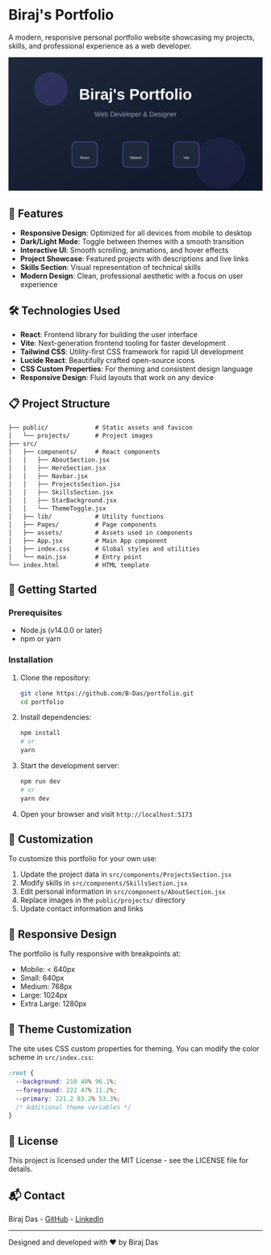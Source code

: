 # Biraj's Portfolio

A modern, responsive personal portfolio website showcasing my projects, skills, and professional experience as a web developer.

![Portfolio Preview](/public/preview.svg)

## 🌟 Features

- **Responsive Design**: Optimized for all devices from mobile to desktop
- **Dark/Light Mode**: Toggle between themes with a smooth transition
- **Interactive UI**: Smooth scrolling, animations, and hover effects
- **Project Showcase**: Featured projects with descriptions and live links
- **Skills Section**: Visual representation of technical skills
- **Modern Design**: Clean, professional aesthetic with a focus on user experience

## 🛠️ Technologies Used

- **React**: Frontend library for building the user interface
- **Vite**: Next-generation frontend tooling for faster development
- **Tailwind CSS**: Utility-first CSS framework for rapid UI development
- **Lucide React**: Beautifully crafted open-source icons
- **CSS Custom Properties**: For theming and consistent design language
- **Responsive Design**: Fluid layouts that work on any device

## 📋 Project Structure

```
├── public/             # Static assets and favicon
│   └── projects/       # Project images
├── src/
│   ├── components/     # React components
│   │   ├── AboutSection.jsx
│   │   ├── HeroSection.jsx
│   │   ├── Navbar.jsx
│   │   ├── ProjectsSection.jsx
│   │   ├── SkillsSection.jsx
│   │   ├── StarBackground.jsx
│   │   └── ThemeToggle.jsx
│   ├── lib/            # Utility functions
│   ├── Pages/          # Page components
│   ├── assets/         # Assets used in components
│   ├── App.jsx         # Main App component
│   ├── index.css       # Global styles and utilities
│   └── main.jsx        # Entry point
└── index.html          # HTML template
```

## 🚀 Getting Started

### Prerequisites

- Node.js (v14.0.0 or later)
- npm or yarn

### Installation

1. Clone the repository:
   ```bash
   git clone https://github.com/B-Das/portfolio.git
   cd portfolio
   ```

2. Install dependencies:
   ```bash
   npm install
   # or
   yarn
   ```

3. Start the development server:
   ```bash
   npm run dev
   # or
   yarn dev
   ```

4. Open your browser and visit `http://localhost:5173`

## 🔧 Customization

To customize this portfolio for your own use:

1. Update the project data in `src/components/ProjectsSection.jsx`
2. Modify skills in `src/components/SkillsSection.jsx`
3. Edit personal information in `src/components/AboutSection.jsx`
4. Replace images in the `public/projects/` directory
5. Update contact information and links

## 📱 Responsive Design

The portfolio is fully responsive with breakpoints at:
- Mobile: < 640px
- Small: 640px
- Medium: 768px
- Large: 1024px
- Extra Large: 1280px

## 🎨 Theme Customization

The site uses CSS custom properties for theming. You can modify the color scheme in `src/index.css`:

```css
:root {
  --background: 210 40% 96.1%;
  --foreground: 222 47% 11.2%;
  --primary: 221.2 83.2% 53.3%;
  /* Additional theme variables */
}
```

## 📄 License

This project is licensed under the MIT License - see the LICENSE file for details.

## 📬 Contact

Biraj Das - [GitHub](https://github.com/B-Das) - [LinkedIn](https://linkedin.com/in/yourusername)

---

Designed and developed with ❤️ by Biraj Das

